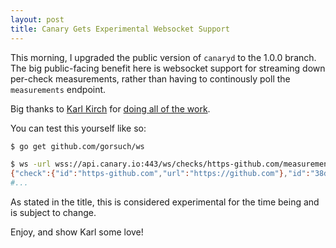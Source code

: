 ```yaml
---
layout: post
title: Canary Gets Experimental Websocket Support
---
```


This morning, I upgraded the public version of `canaryd` to the 1.0.0 branch.  The big public-facing benefit here is websocket support for streaming down per-check measurements, rather than having to continously poll the `measurements` endpoint.

Big thanks to [Karl Kirch](https://twitter.com/joekarl) for [doing all of the work](https://github.com/canaryio/canaryd/pull/57).

You can test this yourself like so:

```sh
$ go get github.com/gorsuch/ws

$ ws -url wss://api.canary.io:443/ws/checks/https-github.com/measurements
{"check":{"id":"https-github.com","url":"https://github.com"},"id":"38dbd030-2821-4468-40f9-ed33c8eb11ab","location":"rax-syd","t":1406383947,"timestamp":"","exit_status":0,"http_status":200,"local_ip":"119.9.20.212","primary_ip":"192.30.252.131","namelookup_time":0.000561,"connect_time":0.213167,"starttransfer_time":0.864768,"total_time":1.0773899999999998,"size_download":15383}
#...
```

As stated in the title, this is considered experimental for the time being and is subject to change.

Enjoy, and show Karl some love!
